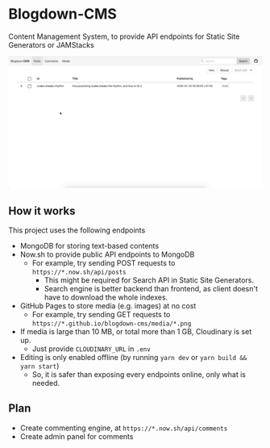 # Blogdown-CMS

Content Management System, to provide API endpoints for Static Site Generators or JAMStacks

![App preview](/docs/preview.gif)

## How it works

This project uses the following endpoints

- MongoDB for storing text-based contents
- Now.sh to provide public API endpoints to MongoDB
  - For example, try sending POST requests to `https://*.now.sh/api/posts`
    - This might be required for Search API in Static Site Generators.
    - Search engine is better backend than frontend, as client doesn't have to download the whole indexes.
- GitHub Pages to store media (e.g. images) at no cost
  - For example, try sending GET requests to `https://*.github.io/blogdown-cms/media/*.png`
- If media is large than 10 MB, or total more than 1 GB, Cloudinary is set up.
  - Just provide `CLOUDINARY_URL` in `.env`
- Editing is only enabled offline (by running `yarn dev` or `yarn build && yarn start`)
  - So, it is safer than exposing every endpoints online, only what is needed.

## Plan

- Create commenting engine, at `https://*.now.sh/api/comments`
- Create admin panel for comments
